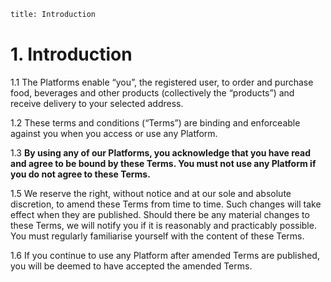 ```meta
title: Introduction 
```

# 1. Introduction 

1.1 The Platforms enable “you”, the registered user, to order and purchase food, beverages and other products (collectively the “products”) and receive delivery to your selected address. 

1.2 These terms and conditions (“Terms”) are binding and enforceable against you when you access or use any Platform. 

1.3 **By using any of our Platforms, you acknowledge that you have read and agree to be bound by these Terms. You must not use any Platform if you do not agree to these Terms.**

1.5 We reserve the right, without notice and at our sole and absolute discretion, to amend these Terms from time to time. Such changes will take effect when they are published. Should there be any material changes to these Terms, we will notify you if it is reasonably and practicably possible. You must regularly familiarise yourself with the content of these Terms. 

1.6 If you continue to use any Platform after amended Terms are published, you will be deemed to have accepted the amended Terms. 

